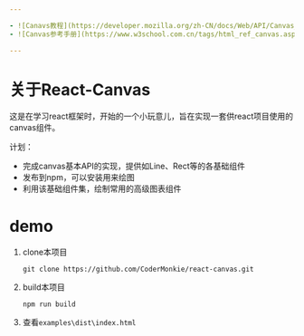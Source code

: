 ```yaml
---

- ![Canavs教程](https://developer.mozilla.org/zh-CN/docs/Web/API/Canvas_API/Tutorial)
- ![Canvas参考手册](https://www.w3school.com.cn/tags/html_ref_canvas.asp)

---
```


# 关于React-Canvas

这是在学习react框架时，开始的一个小玩意儿，旨在实现一套供react项目使用的canvas组件。

计划：
- 完成canvas基本API的实现，提供如Line、Rect等的各基础组件
- 发布到npm，可以安装用来绘图
- 利用该基础组件集，绘制常用的高级图表组件

# demo

1. clone本项目

    ```
    git clone https://github.com/CoderMonkie/react-canvas.git
    ```

2. build本项目

    ```
    npm run build
    ```

3. 查看`examples\dist\index.html`


